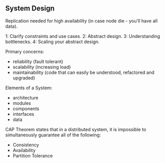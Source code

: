 System Design
-

Replication needed for high availability (in case node die - you'll have all data).

1: Clarify constraints and use cases.
2: Abstract design.
3: Understanding bottlenecks.
4: Scaling your abstract design.

Primary concerns:
* reliability (fault tolerant)
* scalability (increasing load)
* maintainability (code that can easily be understood, refactored and upgraded)

Elements of a System:
* architecture
* modules
* components
* interfaces
* data

CAP Theorem states that in a distributed system,
it is impossible to simultaneously guarantee all of the following:
* Consistency
* Availability
* Partition Tolerance
